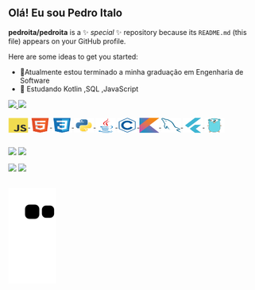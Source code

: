 ## Olá! Eu sou Pedro Italo


**pedroita/pedroita** is a ✨ _special_ ✨ repository because its `README.md` (this file) appears on your GitHub profile.

Here are some ideas to get you started:

- 🔭Atualmente estou terminado a minha graduação em Engenharia de Software
- 🌱 Estudando Kotlin ,SQL ,JavaScript

 <div>
  <a href="https://github.com/pedroita">
  <img height="180em" src="https://github-readme-stats.vercel.app/api?username=pedroita&show_icons=true&theme=radical&include_all_commits=true&count_private=true"/>
  <img height="180em" src="https://github-readme-stats.vercel.app/api/top-langs/?username=pedroita&layout=compact&langs_count=7&theme=radical"/>
</div>
  <div style="display: inline_block"><br>
  <img align="center" alt="Pedro-Js" height="30" width="40" src="https://raw.githubusercontent.com/devicons/devicon/master/icons/javascript/javascript-original.svg">
  <img align="center" alt="Pedro-HTML" height="30" width="40" src="https://raw.githubusercontent.com/devicons/devicon/master/icons/html5/html5-original.svg">
  <img align="center" alt="Pedro-CSS" height="30" width="40" src="https://raw.githubusercontent.com/devicons/devicon/master/icons/css3/css3-original.svg">
  <img align="center" alt="Pedro-Python" height="30" width="40" src="https://raw.githubusercontent.com/devicons/devicon/master/icons/python/python-original.svg">
  <img align="center" alt="Pedro-Java" height="30" width="40" src="https://raw.githubusercontent.com/devicons/devicon/master/icons/java/java-original.svg">
  <img align="center" alt="Pedro-C" height="30" width="40" src="https://raw.githubusercontent.com/devicons/devicon/master/icons/c/c-line.svg">
  <img align="center" alt="Pedro-Kotlin" height="30" width="40" src="https://raw.githubusercontent.com/devicons/devicon/master/icons/kotlin/kotlin-original.svg">
  <img align="center" alt="Pedro-sql" height="30" width="40" src="https://raw.githubusercontent.com/devicons/devicon/master/icons/mysql/mysql-original.svg">
  <img align="center" alt="Pedro-flutter" height="30" width="40" src="https://raw.githubusercontent.com/devicons/devicon/master/icons/flutter/flutter-plain.svg">
  <img align="center" alt="Pedro-GO" height="30" width="40" src="https://raw.githubusercontent.com/devicons/devicon/master/icons/go/go-original.svg">    
  
</div>

  
  ##
  
  <div> 
  
  <a href="https://www.instagram.com/italocampos22/" target="_blank"><img src="https://img.shields.io/badge/-Instagram-%23E4405F?style=for-the-badge&logo=instagram&logoColor=white" target="_blank"></a>
 	<a href="https://twitter.com/PedroIt51212022" target="_blank"><img src="https://img.shields.io/badge/Twitter-1DA1F2?style=for-the-badge&logo=twitter&logoColor=white" target="_blank"></a>
 
  <a href = "mailto:pedroitalocampos@gmail.com"><img src="https://img.shields.io/badge/-Gmail-%23333?style=for-the-badge&logo=gmail&logoColor=white" target="_blank"></a>
  <a href="https://www.linkedin.com/in/pedroitalo/" target="_blank"><img src="https://img.shields.io/badge/-LinkedIn-%230077B5?style=for-the-badge&logo=linkedin&logoColor=white" target="_blank"></a> 
  </div>
  
  ##
  
  ![Snake animation](https://github.com/pedroita/pedroita/blob/output/github-contribution-grid-snake.svg)
